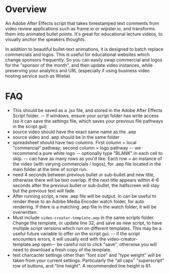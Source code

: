 # Overview
An Adobe After Effects script that takes timestamped text comments from video review applications such as frame.io or wipster.io, and transforms them into animated bullet points. It's great for educational lecture videos, to visually anchor the speakers thoughts.

In addition to beautiful bullet-text animations, it is designed to batch replace commercials and logos. This is useful for educational websites which change sponsors frequently. So you can easily swap commercial and logos for the "sponsor of the month", and then update video instances, while preserving your analytics and URL (especially if using business video hosting service such as Wistia)

# FAQ
- This should be saved as a .jsx file, and stored in the Adobe After Effects Script folder.
-- If windows, ensure your script folder has write access (so it can save the settings file, which saves your previous file pathways in the script gui)
- source video should have the exact same name as the .aep
- source video and .aep should be in the same folder
- spreadsheet should have two columns. First column = local "commercial" pathway; second column = logo pathway
-- we recommend a pure white logo
-- optionally type "BLANK" in each cell to skip.
-- can have as many rows as you'd like. Each row = an instance of the video (with varying commercials / logos), for .aep file located in the main folder at the time of script run. 
- need 4 seconds between previous bullet or sub-bullet and new title, otherwise there will be text overlap. If the next title appears within 4-6 seconds after the previous bullet or sub-bullet, the halfscreen will stay but the previous text will fade.
- After running script, a new .aep file will be output. In can be useful to render these to an Adobe Media Encoder watch folder, for auto rendering. If there is a matching .aep file in the watch folder, it will be overwritten.
- Must include `video-creator-template.aep` in the same scripts folder. Change the template, or update line 32, and save as new script, to have multiple script versions which run on different templates. This may be a useful future variable to offer on the script gui.
-- if the script encounters errors, it will usually end with the video-creator-template.aep open-- be careful not to click "save", otherwise you will need to download a fresh copy of the template.
- text charcacter settings other than "font size" and "type weight" will be taken from your current settings. Particularly the "all caps" "superscript" row of buttons, and "line height". A recommended line height is 61.
